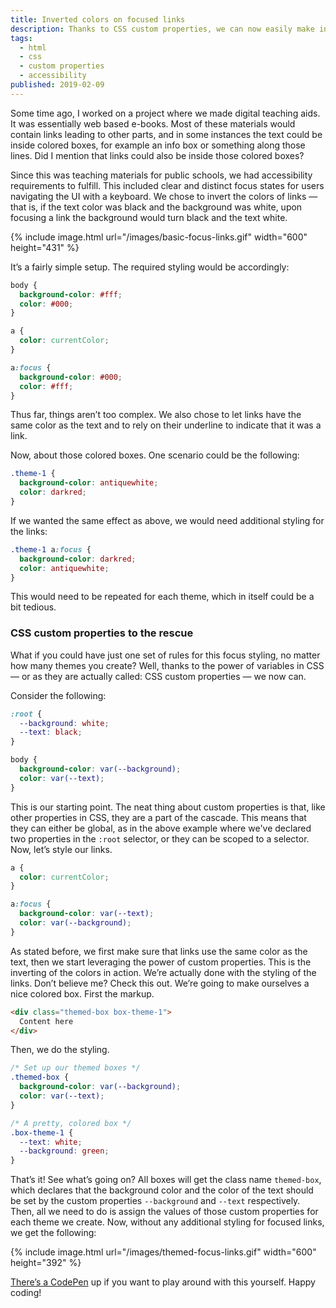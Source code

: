 ```yaml
---
title: Inverted colors on focused links
description: Thanks to CSS custom properties, we can now easily make inverted colors on focused links, no matter the colors.
tags:
  - html
  - css
  - custom properties
  - accessibility
published: 2019-02-09
---
```


Some time ago, I worked on a project where we made digital teaching aids. It was essentially web based e-books. Most of these materials would contain links leading to other parts, and in some instances the text could be inside colored boxes, for example an info box or something along those lines. Did I mention that links could also be inside those colored boxes?

Since this was teaching materials for public schools, we had accessibility requirements to fulfill. This included clear and distinct focus states for users navigating the UI with a keyboard. We chose to invert the colors of links — that is, if the text color was black and the background was white, upon focusing a link the background would turn black and the text white.

{% include image.html
  url="/images/basic-focus-links.gif"
  width="600"
  height="431"
%}

It’s a fairly simple setup. The required styling would be accordingly:

```css
body {
  background-color: #fff;
  color: #000;
}

a {
  color: currentColor;
}

a:focus {
  background-color: #000;
  color: #fff;
}
```

Thus far, things aren’t too complex. We also chose to let links have the same color as the text and to rely on their underline to indicate that it was a link.

Now, about those colored boxes. One scenario could be the following:

```css
.theme-1 {
  background-color: antiquewhite;
  color: darkred;
}
```

If we wanted the same effect as above, we would need additional styling for the links:

```css
.theme-1 a:focus {
  background-color: darkred;
  color: antiquewhite;
}
```

This would need to be repeated for each theme, which in itself could be a bit tedious.

### CSS custom properties to the rescue

What if you could have just one set of rules for this focus styling, no matter how many themes you create? Well, thanks to the power of variables in CSS — or as they are actually called: CSS custom properties — we now can.

Consider the following:

```css
:root {
  --background: white;
  --text: black;
}

body {
  background-color: var(--background);
  color: var(--text);
}
```

This is our starting point.  The neat thing about custom properties is that, like other properties in CSS, they are a part of the cascade. This means that they can either be global, as in the above example where we've declared two properties in the `:root` selector, or they can be scoped to a selector. Now, let’s style our links.

```css
a {
  color: currentColor;
}

a:focus {
  background-color: var(--text);
  color: var(--background);
}
```

As stated before, we first make sure that links use the same color as the text, then we start leveraging the power of custom properties. This is the inverting of the colors in action. We’re actually done with the styling of the links. Don’t believe me? Check this out. We’re going to make ourselves a nice colored box. First the markup.

```html
<div class="themed-box box-theme-1">
  Content here
</div>
```

Then, we do the styling.

```css
/* Set up our themed boxes */
.themed-box {
  background-color: var(--background);
  color: var(--text);
}

/* A pretty, colored box */
.box-theme-1 {
  --text: white;
  --background: green;
}
```

That’s it! See what’s going on? All boxes will get the class name `themed-box`, which declares that the background color and the color of the text should be set by the custom properties `--background` and `--text` respectively. Then, all we need to do is assign the values of those custom properties for each theme we create. Now, without any additional styling for focused links, we get the following:

{% include image.html
  url="/images/themed-focus-links.gif"
  width="600"
  height="392"
%}

[There’s a CodePen](https://codepen.io/frippz/pen/YBeNKR) up if you want to play around with this yourself. Happy coding!
